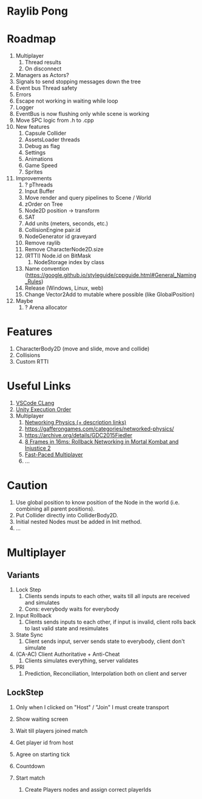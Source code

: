 # Raylib Pong

# Roadmap

1. Multiplayer
    1. Thread results
    1. On disconnect
1. Managers as Actors?
1. Signals to send stopping messages down the tree
1. Event bus Thread safety
1. Errors
1. Escape not working in waiting while loop
1. Logger
1. EventBus is now flushing only while scene is working
1. Move SPC logic from .h to .cpp
1. New features
    1. Capsule Collider
    1. AssetsLoader threads
    1. Debug as flag
    1. Settings
    1. Animations
    1. Game Speed
    1. Sprites
1. Improvements
    1. ? pThreads
    1. Input Buffer
    1. Move render and query pipelines to Scene / World
    1. zOrder on Tree
    1. Node2D position -> transform
    1. SAT
    1. Add units (meters, seconds, etc.)
    1. CollisionEngine pair.id
    1. NodeGenerator id graveyard
    1. Remove raylib
    1. Remove CharacterNode2D.size
    1. (RTTI) Node.id on BitMask
        1. NodeStorage index by class
    1. Name convention (https://google.github.io/styleguide/cppguide.html#General_Naming_Rules)
    1. Release (Windows, Linux, web)
    1. Change Vector2Add to mutable where possible (like GlobalPosition)
1. Maybe
    1. ? Arena allocator

# Features

1. CharacterBody2D (move and slide, move and collide)
1. Collisions
1. Custom RTTI

# Useful Links

1. [VSCode CLang](https://code.visualstudio.com/docs/cpp/config-clang-mac)
1. [Unity Execution Order](https://docs.unity3d.com/Manual/ExecutionOrder.html)
1. Multiplayer
    1. [Networking Physics (+ description links)](https://www.youtube.com/watch?v=9OjIDko1uzc)
    1. https://gafferongames.com/categories/networked-physics/
    1. https://archive.org/details/GDC2015Fiedler
    1. [8 Frames in 16ms: Rollback Networking in Mortal Kombat and Injustice 2](https://www.youtube.com/watch?v=7jb0FOcImdg)
    1. [Fast-Paced Multiplayer](https://www.gabrielgambetta.com/client-server-game-architecture.html)
    1. ...

# Caution

1. Use global position to know position of the Node in the world (i.e. combining all parent positions).
1. Put Collider directly into ColliderBody2D.
1. Initial nested Nodes must be added in Init method.
1. ...

# Multiplayer

## Variants

1. Lock Step
    1. Clients sends inputs to each other, waits till all inputs are received and simulates
    1. Cons: everybody waits for everybody
1. Input Rollback
    1. Clients sends inputs to each other, if input is invalid, client rolls back to last valid state and resimulates
1. State Sync
    1. Client sends input, server sends state to everybody, client don't simulate
1. (CA-AC) Client Authoritative + Anti-Cheat
    1. Clients simulates everything, server validates
1. PRI
    1. Prediction, Reconciliation, Interpolation both on client and server

## LockStep


1. Only when I clicked on "Host" / "Join" I must create transport

1. Show waiting screen
1. Wait till players joined match
1. Get player id from host
1. Agree on starting tick
1. Countdown
1. Start match
    1. Create Players nodes and assign correct playerIds


<!-- 1. Network thread call LockStepManager.OnMessage()
1. LockStepManager.OnMessage() push into the players buffer
1. ...
1. In the end of the match players must agree on the result -->